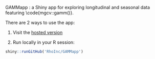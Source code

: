GAMMapp : a Shiny app for exploring longitudinal and seasonal data featuring \code{mgcv::gamm()}.

There are 2 ways to use the app:

1. Visit the [hosted version](https://becca-krouse.shinyapps.io/GAMMapp/)

2. Run locally in your R session:

```r
shiny::runGitHub('RhoInc/GAMMapp')
````


